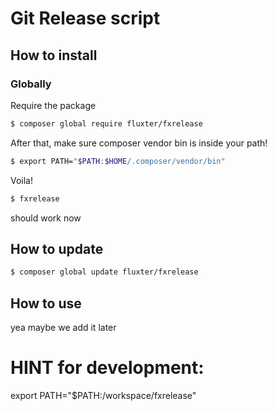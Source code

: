 # Git Release script

## How to install
### Globally
Require the package 
```bash
$ composer global require fluxter/fxrelease
```

After that, make sure composer vendor bin is inside your path!
```bash
$ export PATH="$PATH:$HOME/.composer/vendor/bin"
```

Voila!
```bash
$ fxrelease
```
should work now

## How to update
```bash
$ composer global update fluxter/fxrelease
```
## How to use
yea maybe we add it later



# HINT for development:
export PATH="$PATH:/workspace/fxrelease"